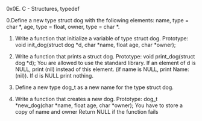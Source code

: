 0x0E. C - Structures, typedef

0.Define a new type struct dog with the following elements: name, type = char *,
age, type = float, owner, type = char *.

1. Write a function that initialize a variable of type struct dog. Prototype:
void init_dog(struct dog *d, char *name, float age, char *owner);

2. Write a function that prints a struct dog. Prototype: void print_dog(struct
dog *d); You are allowed to use the standard library. If an element of d is
NULL, print (nil) instead of this element. (if name is NULL, print Name: (nil)).
If d is NULL print nothing.

3. Define a new type dog_t as a new name for the type struct dog.

4. Write a function that creates a new dog. Prototype: dog_t *new_dog(char
*name, float age, char *owner); You have to store a copy of name and owner
Return NULL if the function fails
